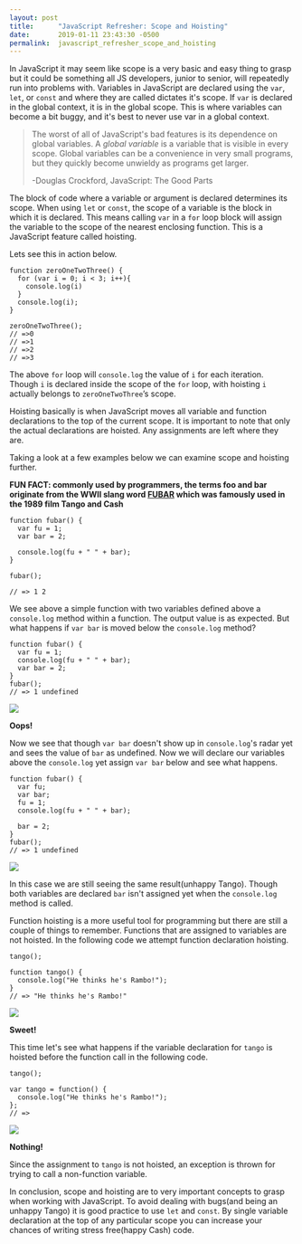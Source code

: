 ```yaml
---
layout: post
title:      "JavaScript Refresher: Scope and Hoisting"
date:       2019-01-11 23:43:30 -0500
permalink:  javascript_refresher_scope_and_hoisting
---
```


In JavaScript it may seem like scope is a very basic and easy thing to grasp but it could be something all JS developers, junior to senior, will repeatedly run into problems with. Variables in JavaScript are declared using the `var`, `let`, or `const` and where they are called dictates it's scope. If `var` is declared in the global context, it is in the global scope. This is where variables can become a bit buggy, and it's best to never use var in a global context.

>The worst of all of JavaScript's bad features is its dependence on global variables. A *global  variable* is a variable that is visible in every scope. Global variables can be a convenience in very small programs, but they quickly become unwieldy as programs get larger.
>
>  -Douglas Crockford, JavaScript: The Good Parts

The block of code where a variable or argument is declared determines its scope. When using `let` or `const`, the scope of a variable is the block in which it is declared. This means calling `var` in a `for` loop block will assign the variable to the scope of the nearest enclosing function. This is a JavaScript feature called hoisting.

Lets see this in action below.

```
function zeroOneTwoThree() {
  for (var i = 0; i < 3; i++){
    console.log(i)
  }
  console.log(i);
}

zeroOneTwoThree();
// =>0
// =>1
// =>2
// =>3
```

The above `for` loop will `console.log` the value of `i` for each iteration. Though `i` is declared inside the scope of the `for` loop, with hoisting `i` actually belongs to `zeroOneTwoThree`’s scope. 

Hoisting basically is when JavaScript moves all variable and function declarations to the top of the current scope. It is important to note that only the actual declarations are hoisted. Any assignments are left where they are.

Taking a look at a few examples below we can examine scope and hoisting further.

**FUN FACT: commonly used by programmers, the terms foo and bar originate from the WWII slang word [FUBAR](https://en.wikipedia.org/wiki/FUBAR_(disambiguation)) which was famously used in the 1989 film Tango and Cash**

```
function fubar() {
  var fu = 1;
  var bar = 2;

  console.log(fu + " " + bar);
}

fubar();

// => 1 2
```

We see above a simple function with two variables defined above a `console.log` method within a function. The output value is as expected. But what happens if `var bar` is moved below the `console.log` method?

```
function fubar() {
  var fu = 1;
  console.log(fu + " " + bar);
  var bar = 2;
}
fubar();
// => 1 undefined
```

![](https://i.imgur.com/GCNcXBz.gif?noredirect)

**Oops!**

Now we see that though `var bar` doesn't show up in `console.log`'s radar yet and sees the value of `bar` as undefined. Now we will declare our variables above the `console.log` yet assign `var bar` below and see what happens.

```
function fubar() {
  var fu;
  var bar;
  fu = 1;
  console.log(fu + " " + bar);

  bar = 2;
}
fubar();
// => 1 undefined
```

![](https://i.imgur.com/GCNcXBz.gif?noredirect)

In this case we are still seeing the same result(unhappy Tango). Though both variables are declared `bar` isn't assigned yet when the `console.log` method is called.

Function hoisting is a more useful tool for programming but there are still a couple of things to remember. Functions that are assigned to variables are not hoisted. In the following code we attempt function declaration hoisting.

```
tango();

function tango() {
  console.log("He thinks he's Rambo!");
}
// => "He thinks he's Rambo!"
```

![](https://66.media.tumblr.com/242a874e16f002d9a5c2d8b58a218409/tumblr_oucipwnNvF1qhu2ibo5_400.gif)

**Sweet!**

This time let's see what happens if the variable declaration for `tango` is hoisted before the function call in the following code. 

```
tango();

var tango = function() {
  console.log("He thinks he's Rambo!");
};
// =>
```

![](https://i.imgur.com/GCNcXBz.gif?noredirect)

**Nothing!**

Since the assignment to `tango` is not hoisted, an exception is thrown for trying to call a non-function variable.

In conclusion, scope and hoisting are to very important concepts to grasp when working with JavaScript. To avoid dealing with bugs(and being an unhappy Tango) it is good practice to use `let` and `const`. By single variable declaration at the top of any particular scope you can increase your chances of writing stress free(happy Cash) code.
